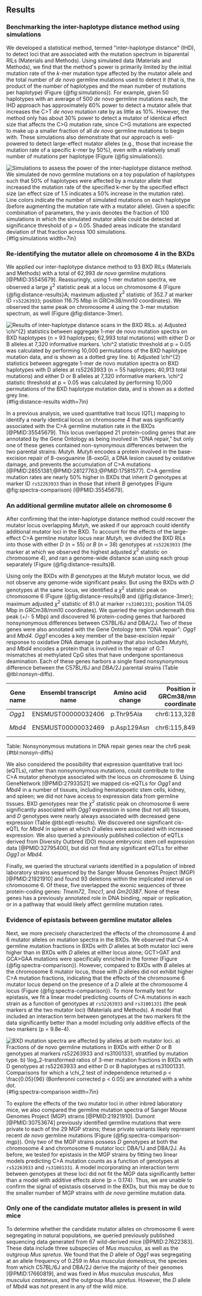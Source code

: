 ## Results

### Benchmarking the inter-haplotype distance method using simulations

We developed a statistical method, termed "inter-haplotype distance" (IHD), to detect loci that are associated with the mutation spectrum in biparental RILs (Materials and Methods). 
Using simulated data (Materials and Methods), we find that the method's power is primarily limited by the initial mutation rate of the $k$-mer mutation type affected by the mutator allele and the total number of *de novo* germline mutations used to detect it (that is, the product of the number of haplotypes and the mean number of mutations per haplotype) (Figure {@fig:simulations}). 
For example, given 50 haplotypes with an average of 500 *de novo* germline mutations each, the IHD approach has approximately 60% power to detect a mutator allele that increases the C>T *de novo* mutation rate by as little as 10%. 
However, the method only has about 30% power to detect a mutator of identical effect size that affects the C>G mutation rate, since C>G mutations are expected to make up a smaller fraction of all *de novo* germline mutations to begin with. 
These simulations also demonstrate that our approach is well-powered to detect large-effect mutator alleles (e.g., those that increase the mutation rate of a specific $k$-mer by 50%), even with a relatively small number of mutations per haplotype (Figure {@fig:simulations}).

![
**Simulations to assess the power of the inter-haplotype distance method.** 
We simulated *de novo* germline mutations on a toy population of haplotypes such that 50% of haplotypes were affected by a mutator allele that increased the mutation rate of the specified $k$-mer by the specified effect size (an effect size of 1.5 indicates a 50% increase in the mutation rate). 
Line colors indicate the number of simulated mutations on each haplotype (before augmenting the mutation rate with a mutator allele). 
Given a specific combination of parameters, the y-axis denotes the fraction of 100 simulations in which the simulated mutator allele could be detected at significance threshold of p = 0.05.
Shaded areas indicate the standard deviation of that fraction across 100 simulations.
](images/sims.png){#fig:simulations width=7in} 

### Re-identifying the mutator allele on chromosome 4 in the BXDs

We applied our inter-haplotype distance method to 93 BXD RILs (Materials and Methods) with a total of 62,993 *de novo* germline mutations [@PMID:35545679]. 
Reassuringly, using 1-mer mutation spectra, we observed a large $\chi^{2}$ statistic peak at a locus on chromosome 4 (Figure {@fig:distance-results}A; maximum adjusted $\chi^2$ statistic of 352.7 at marker ID `rs52263933`; position 116.75 Mbp in GRCm38/mm10 coordinates). 
We observed the same peak on chromosome 4 using the 3-mer mutation spectrum, as well (Figure @fig:distance-3mer).

![
**Results of inter-haplotype distance scans in the BXD RILs.** 
**a)** Adjusted $\chi^{2}$ statistics between aggregate 1-mer *de novo* mutation spectra on BXD haplotypes (n = 93 haplotypes; 62,993 total mutations) with either *D* or *B* alleles at 7,320 informative markers. 
$\chi^2$ statistic threshold at p = 0.05 was calculated by performing 10,000 permutations of the BXD haplotype mutation data, and is shown as a dotted grey line. 
**b)** Adjusted $\chi^{2}$ statistics between aggregate 1-mer *de novo* mutation spectra on BXD haplotypes with *D* alleles at `rs52263933` (n = 55 haplotypes; 40,913 total mutations) and either *D* or *B* alleles at 7,320 informative markers. 
$\chi^2$ statistic threshold at p = 0.05 was calculated by performing 10,000 permutations of the BXD haplotype mutation data, and is shown as a dotted grey line.
](images/fig-distance-results.png){#fig:distance-results width=7in} 

In a previous analysis, we used quantitative trait locus (QTL) mapping to identify a nearly identical locus on chromosome 4 that was significantly associated with the C>A germline mutation rate in the BXDs [@PMID:35545679]. 
This locus overlapped 21 protein-coding genes that are annotated by the Gene Ontology as being involved in "DNA repair," but only one of these genes contained non-synonymous differences between the two parental strains: *Mutyh*. 
*Mutyh* encodes a protein involved in the base-excision repair of 8-oxoguanine (8-oxoG), a DNA lesion caused by oxidative damage, and prevents the accumulation of C>A mutations [@PMID:28551381;@PMID:28127763;@PMID:17581577]. 
C>A germline mutation rates are nearly 50% higher in BXDs that inherit *D* genotypes at marker ID `rs52263933` than in those that inherit *B* genotypes (Figure @fig:spectra-comparison) [@PMID:35545679].

### An additional germline mutator allele on chromosome 6

After confirming that the inter-haplotype distance method could recover the mutator locus overlapping *Mutyh*, we asked if our approach could identify additional mutator loci in the BXD. 
To account for the effects of the large-effect C>A germline mutator locus near *Mutyh*, we divided the BXD RILs into those with either *D* (n = 55) or *B* (n = 38) genotypes at `rs52263933` (the marker at which we observed the highest adjusted $\chi^{2}$ statistic on chromosome 4), and ran a genome-wide distance scan using each group separately (Figure {@fig:distance-results}B.

Using only the BXDs with *B* genotypes at the *Mutyh* mutator locus, we did not observe any genome-wide significant peaks. 
But using the BXDs with *D* genotypes at the same locus, we identified a $\chi^{2}$ statistic peak on chromosome 6 (Figure {@fig:distance-results}B and {@fig:distance-3mer}; maximum adjusted $\chi^2$ statistic of 81.0 at marker `rs31001331`; position 114.05 Mbp in GRCm38/mm10 coordinates). 
We queried the region underneath this peak (+/- 5 Mbp) and discovered 16 protein-coding genes that harbored nonsynonymous differences between C57BL/6J and DBA/2J. 
Two of these genes were also annotated with the Gene Ontology term "DNA repair": *Ogg1* and *Mbd4*. 
*Ogg1* encodes a key member of the base-excision repair response to oxidative DNA damage (a pathway that also includes *Mutyh*), and *Mbd4* encodes a protein that is involved in the repair of G:T mismatches at methylated CpG sites that have undergone spontaneous deamination. 
Each of these genes harbors a single fixed nonsynonymous difference between the C57BL/6J and DBA/2J parental strains (Table @tbl:nonsyn-diffs). 

| Gene name | Ensembl transcript name | Amino acid change | Position in GRCm38/mm10 coordinates | SIFT prediction | 
| - | - | - | - | - |
| *Ogg1* | ENSMUST00000032406 | p.Thr95Ala | chr6:113,328,510 | 0.84 (tolerant/benign) | 
| *Mbd4* | ENSMUST00000032469 | p.Asp129Asn | chr6:115,849,644 | 0.02 (intolerant/deleterious) | 

Table: Nonsynonymous mutations in DNA repair genes near the chr6 peak {#tbl:nonsyn-diffs}

We also considered the possibility that expression quantitative trait loci (eQTLs), rather than nonsynonymous mutations, could contribute to the C>A mutator phenotype associated with the locus on chromosome 6. 
Using GeneNetwork [@PMID:27933521] we mapped cis-eQTLs for *Ogg1* and *Mbd4* in a number of tissues, including hematopoetic stem cells, kidney, and spleen; we did not have access to expression data from germline tissues. 
BXD genotypes near the $\chi^{2}$ statistic peak on chromosome 6 were significantly associated with *Ogg1* expression in some (but not all) tissues, and *D* genotypes were nearly always associated with decreased gene expression (Table @tbl:eqtl-results). 
We discovered one significant cis-eQTL for *Mbd4* in spleen at which *D* alleles were associated with increased expression.
We also queried a previously published collection of eQTLs derived from Diversity Outbred (DO) mouse embryonic stem cell expression data [@PMID:32795400], but did not find any significant eQTLs for either *Ogg1* or *Mbd4*.

Finally, we queried the structural variants identified in a population of inbred laboratory strains sequenced by the Sanger Mouse Genomes Project (MGP) [@PMID:21921910] and found 93 deletions within the implicated interval on chromosome 6. 
Of these, five overlapped the exonic sequences of three protein-coding genes: *Tmem72*, *Tmcc1*, and *Gm20387*. 
None of these genes has a previously annotated role in DNA binding, repair or replication, or in a pathway that would likely affect germline mutation rates.

### Evidence of epistasis between germline mutator alleles

Next, we more precisely characterized the effects of the chromosome 4 and 6 mutator alleles on mutation spectra in the BXDs. 
We observed that C>A germline mutation fractions in BXDs with *D* alleles at both mutator loci were higher than in BXDs with *D* alleles at either locus alone; GCT>GAT and GCA>GAA mutations were specifically enriched in the former (Figure {@fig:spectra-comparison}). 
However, compared to BXDs with *B* alleles at the chromosome 6 mutator locus, those with *D* alleles did not exhibit higher C>A mutation fractions, indicating that the effects of the chromosome 6 mutator locus depend on the presence of a *D* allele at the chromosome 4 locus (Figure {@fig:spectra-comparison}). 
To more formally test for epistasis, we fit a linear model predicting counts of C>A mutations in each strain as a function of genotypes at `rs52263933` and `rs31001331` (the peak markers at the two mutator loci) (Materials and Methods). 
A model that included an interaction term between genotypes at the two markers fit the data significantly better than a model including only additive effects of the two markers (p = 9.8e-4).

![
**BXD mutation spectra are affected by alleles at both mutator loci.** 
**a)** Fractions of *de novo* germline mutations in BXDs with either *D* or *B* genotypes at markers `rs52263933` and `rs31001331`, stratified by mutation type. 
**b)** $\log_2$-transformed ratios of 3-mer mutation fractions in BXDs with *D* genotypes at `rs52263933` and either *D* or *B* haplotypes at `rs31001331`.
Comparisons for which a $\chi_2$ test of independence returned p < $\frac{0.05}{96}$ (Bonferonni corrected p < 0.05) are annotated with a white dot.
](images/fig-spectra-comparison.png){#fig:spectra-comparison width=7in} 

To explore the effects of the two mutator loci in other inbred laboratory mice, we also compared the germline mutation spectra of Sanger Mouse Genomes Project (MGP) strains [@PMID:21921910]. 
Dumont [@PMID:30753674] previously identified germline mutations that were private to each of the 29 MGP strains; these private variants likely represent recent *de novo* germline mutations (Figure {@fig:spectra-comparison-mgp}). 
Only two of the MGP strains possess *D* genotypes at both the chromosome 4 and chromosome 6 mutator loci: DBA/1J and DBA/2J. 
As before, we tested for epistasis in the MGP strains by fitting two linear models predicting C>A mutation counts as a function of genotypes at `rs52263933` and `rs31001331`. 
A model incorporating an interaction term between genotypes at these loci did not fit the MGP data significantly better than a model with additive effects alone (p = 0.174). 
Thus, we are unable to confirm the signal of epistasis observed in the BXDs, but this may be due to the smaller number of MGP strains with *de novo* germline mutation data.

### Only one of the candidate mutator alleles is present in wild mice 

To determine whether the candidate mutator alleles on chromosome 6 were segregating in natural populations, we queried previously published sequencing data generated from 67 wild-derived mice [@PMID:27622383]. 
These data include three subspecies of *Mus musculus*, as well as the outgroup *Mus spretus*. 
We found that the *D* allele of *Ogg1* was segregating at an allele frequency of 0.259 in *Mus musculus domesticus*, the species from which C57BL/6J and DBA/2J derive the majority of their genomes [@PMID:17660819], and was fixed in *Mus musculus musculus*, *Mus musculus castaneus*, and the outgroup *Mus spretus*. 
However, the *D* allele of *Mbd4* was not present in any of the wild mice.

